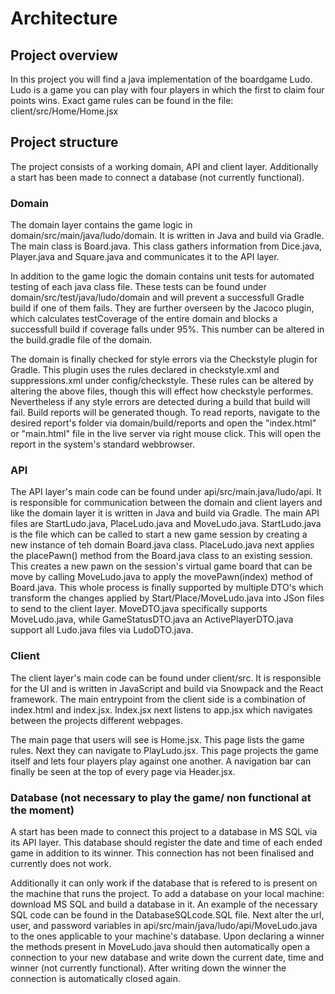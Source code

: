 # Architecture

## Project overview
In this project you will find a java implementation of the boardgame Ludo.
Ludo is a game you can play with four players in which the first to claim four points wins.
Exact game rules can be found in the file: client/src/Home/Home.jsx

## Project structure
The project consists of a working domain, API and client layer.
Additionally a start has been made to connect a database (not currently functional).

### Domain
The domain layer contains the game logic in domain/src/main/java/ludo/domain.
It is written in Java and build via Gradle.
The main class is Board.java.
This class gathers information from Dice.java, Player.java and Square.java and communicates it to the API layer.

In addition to the game logic the domain contains unit tests for automated testing of each java class file.
These tests can be found under domain/src/test/java/ludo/domain and will prevent a successfull Gradle build if one of them fails.
They are further overseen by the Jacoco plugin, which calculates testCoverage of the entire domain and blocks a successfull build if coverage falls under 95%.
This number can be altered in the build.gradle file of the domain.

The domain is finally checked for style errors via the Checkstyle plugin for Gradle.
This plugin uses the rules declared in checkstyle.xml and suppressions.xml under config/checkstyle.
These rules can be altered by altering the above files, though this will effect how checkstyle performes.
Nevertheless if any style errors are detected during a build that build will fail.
Build reports will be generated though.
To read reports, navigate to the desired report's folder via domain/build/reports and open the "index.html" or "main.html" file in the live server via right mouse click.
This will open the report in the system's standard webbrowser.

### API
The API layer's main code can be found under api/src/main.java/ludo/api.
It is responsible for communication between the domain and client layers and like the domain layer it is written in Java and build via Gradle.
The main API files are StartLudo.java, PlaceLudo.java and MoveLudo.java.
StartLudo.java is the file which can be called to start a new game session by creating a new instance of teh domain Board.java class.
PlaceLudo.java next applies the placePawn() method from the Board.java class to an existing session.
This creates a new pawn on the session's virtual game board that can be move by calling MoveLudo.java to apply the movePawn(index) method of Board.java.
This whole process is finally supported by multiple DTO's which transform the changes applied by Start/Place/MoveLudo.java into JSon files to send to the client layer.
MoveDTO.java specifically supports MoveLudo.java, while GameStatusDTO.java an ActivePlayerDTO.java support all Ludo.java files via LudoDTO.java.

### Client
The client layer's main code can be found under client/src.
It is responsible for the UI and is written in JavaScript and build via Snowpack and the React framework.
The main entrypoint from the client side is a combination of index.html and index.jsx.
Index.jsx next listens to app.jsx which navigates between the projects different webpages.

The main page that users will see is Home.jsx.
This page lists the game rules.
Next they can navigate to PlayLudo.jsx.
This page projects the game itself and lets four players play against one another.
A navigation bar can finally be seen at the top of every page via Header.jsx.

### Database (not necessary to play the game/ non functional at the moment)
A start has been made to connect this project to a database in MS SQL via its API layer.
This database should register the date and time of each ended game in addition to its winner.
This connection has not been finalised and currently does not work.

Additionally it can only work if the database that is refered to is present on the machine that runs the project.
To add a database on your local machine: download MS SQL and build a database in it.
An example of the necessary SQL code can be found in the DatabaseSQLcode.SQL file.
Next alter the url, user, and password variables in api/src/main/java/ludo/api/MoveLudo.java to the ones applicable to your machine's database.
Upon declaring a winner the methods present in MoveLudo.java should then automatically open a connection to your new database and write down the current date, time and winner (not currently functional).
After writing down the winner the connection is automatically closed again.
